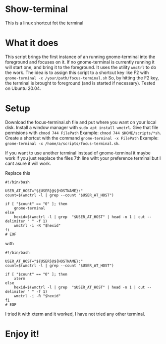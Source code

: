 # Show-terminal

This is a linux shortcut fot the terminal

# What it does

This script brings the first instance of an running gnome-terminal into the foreground and focuses on it.
If no gnome-terminal is currently running it will start one, and bring it to the foreground.
It uses the utility `wmctrl` to do the work.
The idea is to assign this script to a shortcut key like F2 with `gnome-terminal -x /your/path/focus-terminal.sh`
So, by hitting the F2 key, the terminal is brought to foreground (and is started if necessary).
Tested on Ubuntu 20.04.

# Setup

Download the focus-terminal.sh file and put where you want on your local disk.
Install a window manager with `sudo apt install wmctrl`.
Give that file permisions with `chmod 744 FilePath` Example: `chmod 744 $HOME/scripts/*sh`.
Create a shortcut with the command `gnome-terminal -x FilePath` Example: `gnome-terminal -x /home/a/scripts/focus-terminal.sh`.

If you want to use another terminal instead of gnome-terminal it maybe work if you just reaplace the files 7th line wiht your preference terminal but I cant asure it will work. 

Replace this

```
#!/bin/bash

USER_AT_HOST="${USER}@${HOSTNAME}:"
count=$(wmctrl -l | grep --count "$USER_AT_HOST")

if [ "$count" == "0" ]; then
    gnome-terminal
else
    hexid=$(wmctrl -l | grep  "$USER_AT_HOST" | head -n 1 | cut --delimiter " " -f 1)
    wmctrl -i -R "$hexid"
fi
# EOF

```
with 
```
#!/bin/bash

USER_AT_HOST="${USER}@${HOSTNAME}:"
count=$(wmctrl -l | grep --count "$USER_AT_HOST")

if [ "$count" == "0" ]; then
    xterm
else
    hexid=$(wmctrl -l | grep  "$USER_AT_HOST" | head -n 1 | cut --delimiter " " -f 1)
    wmctrl -i -R "$hexid"
fi
# EOF

```

I tried it with xterm and it worked, I have not tried any other terminal.

# Enjoy it!


